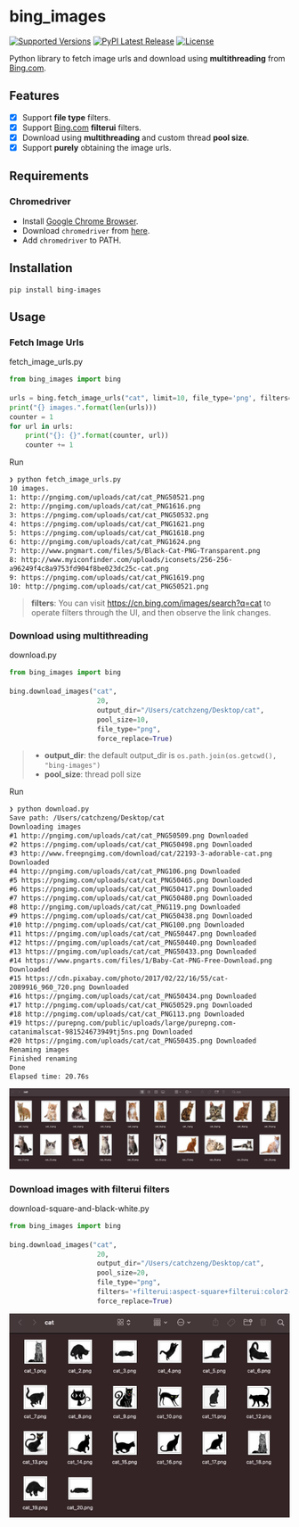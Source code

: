 # bing_images

[![Supported Versions](https://img.shields.io/pypi/pyversions/bing-images.svg)](https://pypi.org/project/bing-images)
[![PyPI Latest Release](https://img.shields.io/pypi/v/bing-images.svg)](https://pypi.org/project/bing-images/)
[![License](https://img.shields.io/pypi/l/bing-images.svg)](https://github.com/bing-images-dev/bing-images/blob/master/LICENSE)

Python library to fetch image urls and download using **multithreading** from [Bing.com](https://bing.com/).

## Features

- [x] Support **file type** filters.
- [x] Support [Bing.com](https://bing.com/) **filterui** filters.
- [x] Download using **multithreading** and custom thread **pool size**.
- [x] Support **purely** obtaining the image urls.

## Requirements

### Chromedriver

- Install [Google Chrome Browser](https://www.google.com/chrome/).
- Download `chromedriver` from [here](https://chromedriver.chromium.org/downloads).
- Add `chromedriver` to PATH.

## Installation

```shell
pip install bing-images
```

## Usage

### Fetch Image Urls

fetch_image_urls.py

```py
from bing_images import bing

urls = bing.fetch_image_urls("cat", limit=10, file_type='png', filters='+filterui:aspect-square+filterui:color2-bw')
print("{} images.".format(len(urls)))
counter = 1
for url in urls:
    print("{}: {}".format(counter, url))
    counter += 1
```

Run

```
❯ python fetch_image_urls.py
10 images.
1: http://pngimg.com/uploads/cat/cat_PNG50521.png
2: http://pngimg.com/uploads/cat/cat_PNG1616.png
3: https://pngimg.com/uploads/cat/cat_PNG50532.png
4: https://pngimg.com/uploads/cat/cat_PNG1621.png
5: https://pngimg.com/uploads/cat/cat_PNG1618.png
6: http://pngimg.com/uploads/cat/cat_PNG1624.png
7: http://www.pngmart.com/files/5/Black-Cat-PNG-Transparent.png
8: http://www.myiconfinder.com/uploads/iconsets/256-256-a96249f4c8a9753fd904f8be023dc25c-cat.png
9: https://pngimg.com/uploads/cat/cat_PNG1619.png
10: http://pngimg.com/uploads/cat/cat_PNG50521.png
```

> **filters**: You can visit <https://cn.bing.com/images/search?q=cat> to operate filters through the UI, and then observe the link changes.

### Download using multithreading

download.py

```py
from bing_images import bing

bing.download_images("cat",
                      20,
                      output_dir="/Users/catchzeng/Desktop/cat",
                      pool_size=10,
                      file_type="png",
                      force_replace=True)
```

> - **output_dir**: the default output_dir is `os.path.join(os.getcwd(), "bing-images")`
> - **pool_size**: thread poll size

Run

```shell
❯ python download.py
Save path: /Users/catchzeng/Desktop/cat
Downloading images
#1 http://pngimg.com/uploads/cat/cat_PNG50509.png Downloaded
#2 https://pngimg.com/uploads/cat/cat_PNG50498.png Downloaded
#3 http://www.freepngimg.com/download/cat/22193-3-adorable-cat.png Downloaded
#4 http://pngimg.com/uploads/cat/cat_PNG106.png Downloaded
#5 https://pngimg.com/uploads/cat/cat_PNG50465.png Downloaded
#6 https://pngimg.com/uploads/cat/cat_PNG50417.png Downloaded
#7 https://pngimg.com/uploads/cat/cat_PNG50480.png Downloaded
#8 http://pngimg.com/uploads/cat/cat_PNG119.png Downloaded
#9 https://pngimg.com/uploads/cat/cat_PNG50438.png Downloaded
#10 http://pngimg.com/uploads/cat/cat_PNG100.png Downloaded
#11 https://pngimg.com/uploads/cat/cat_PNG50447.png Downloaded
#12 https://pngimg.com/uploads/cat/cat_PNG50440.png Downloaded
#13 https://pngimg.com/uploads/cat/cat_PNG50433.png Downloaded
#14 https://www.pngarts.com/files/1/Baby-Cat-PNG-Free-Download.png Downloaded
#15 https://cdn.pixabay.com/photo/2017/02/22/16/55/cat-2089916_960_720.png Downloaded
#16 https://pngimg.com/uploads/cat/cat_PNG50434.png Downloaded
#17 http://pngimg.com/uploads/cat/cat_PNG50529.png Downloaded
#18 http://pngimg.com/uploads/cat/cat_PNG113.png Downloaded
#19 https://purepng.com/public/uploads/large/purepng.com-catanimalscat-981524673949tj5ns.png Downloaded
#20 https://pngimg.com/uploads/cat/cat_PNG50435.png Downloaded
Renaming images
Finished renaming
Done
Elapsed time: 20.76s
```

![](./images/cat.jpg)

### Download images with **filterui** filters

download-square-and-black-white.py

```py
from bing_images import bing

bing.download_images("cat",
                      20,
                      output_dir="/Users/catchzeng/Desktop/cat",
                      pool_size=20,
                      file_type="png",
                      filters='+filterui:aspect-square+filterui:color2-bw',
                      force_replace=True)
```

![](./images/cat-bw.jpg)
